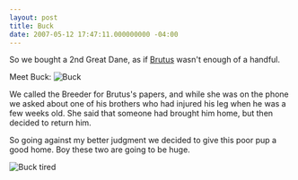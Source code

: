 ```yaml
---
layout: post
title: Buck
date: 2007-05-12 17:47:11.000000000 -04:00
---
```

So we bought a 2nd Great Dane, as if [Brutus](/2007/5/brutus) wasn't enough of a handful.

Meet Buck: ![Buck](/assets/2007/5/12/brutus1.png "Buck")

We called the Breeder for Brutus's papers, and while she was on the phone we asked about one of his brothers who had injured his leg when he was a few weeks old. She said that someone had brought him home, but then decided to return him.

So going against my better judgment we decided to give this poor pup a good home. Boy these two are going to be huge.

![Buck tired](/assets/2007/5/12/brutus2.png "Ready for Nap Time")
